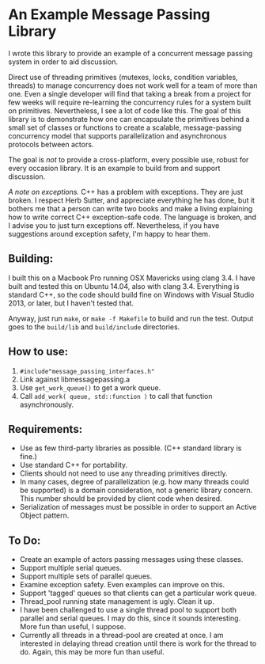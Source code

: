 
An Example Message Passing Library
=

I wrote this library to provide an example of a concurrent message passing
system in order to aid discussion.

Direct use of threading primitives (mutexes, locks, condition variables,
threads) to manage concurrency does not work well for a team of more than one.
Even a single developer will find that taking a break from a project for few
weeks will require re-learning the concurrency rules for a system built on
primitives. Nevertheless, I see a lot of code like this. The goal of this
library is to demonstrate how one can encapsulate the primitives behind a
small set of classes or functions to create a scalable, message-passing
concurrency model that supports parallelization and asynchronous protocols
between actors.

The goal is *not* to provide a cross-platform, every possible use, robust for
every occasion library. It is an example to build from and support
discussion.

*A note on exceptions.* C++ has a problem with exceptions. They are just
broken. I respect Herb Sutter, and appreciate everything he has done, but it
bothers me that a person can write two books and make a living explaining how
to write correct C++ exception-safe code. The language is broken, and I
advise you to just turn exceptions off. Nevertheless, if you have suggestions
around exception safety, I'm happy to hear them.

Building:
-
I built this on a Macbook Pro running OSX Mavericks using clang 3.4. I have
built and tested this on Ubuntu 14.04, also with clang 3.4. Everything is
standard C++, so the code should build fine on Windows with Visual Studio 2013,
or later, but I haven't tested that.

Anyway, just run `make`, or `make -f Makefile` to build and run the test.
Output goes to the `build/lib` and `build/include` directories.

How to use:
-
1. `#include"message_passing_interfaces.h"`
2. Link against libmessagepassing.a
3. Use `get_work_queue()` to get a work queue.
4. Call `add_work( queue, std::function )` to call that function asynchronously.

Requirements:
-
* Use as few third-party libraries as possible. (C++ standard library is fine.)
* Use standard C++ for portability.
* Clients should not need to use any threading primitives directly.
* In many cases, degree of parallelization (e.g. how many threads could be
  supported) is a domain consideration, not a generic library concern. This
  number should be provided by client code when desired.
* Serialization of messages must be possible in order to support an
  Active Object pattern.


To Do:
-
* Create an example of actors passing messages using these classes.
* Support multiple serial queues.
* Support multiple sets of parallel queues.
* Examine exception safety. Even examples can improve on this.
* Support 'tagged' queues so that clients can get a particular work queue.
* Thread_pool running state management is ugly. Clean it up.
* I have been challenged to use a single thread pool to support both parallel
  and serial queues. I may do this, since it sounds interesting. More fun than
  useful, I suppose.
* Currently all threads in a thread-pool are created at once. I am interested
  in delaying thread creation until there is work for the thread to do. Again,
  this may be more fun than useful.
